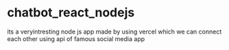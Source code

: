 # chatbot_react_nodejs

its a veryintresting node js app made by using vercel which we can connect each other using api of famous social media app

